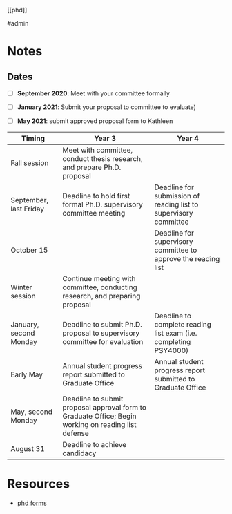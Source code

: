 [[phd]]

#admin

# Notes
## Dates
- [ ] **September 2020**: Meet with your committee formally
- [ ] **January 2021**: Submit your proposal to committee to evaluate)
- [ ] **May 2021**: submit approved proposal form to Kathleen


| Timing | Year 3 | Year 4 |
|-|-|-|
|   Fall session  					|   Meet with committee, conduct thesis research, and prepare Ph.D. proposal |  |
|   September, last Friday   |   Deadline to hold first formal Ph.D. supervisory committee meeting   |   Deadline for submission of reading list to supervisory committee   | 
|   October 15  					 |   | Deadline for supervisory committee to approve the reading list   | 
|   Winter session   				|   Continue meeting with committee, conducting research, and preparing proposal   |  |
|   January, second Monday   |   Deadline to submit Ph.D. proposal to supervisory committee for evaluation   |   Deadline to complete reading list exam (i.e. completing PSY4000)   |  
|   Early May  							 |   Annual student progress report submitted to Graduate Office   |   Annual student progress report submitted to Graduate Office   |  
|   May, second Monday  	 |     Deadline to submit proposal approval form to Graduate Office; Begin working on reading list defense   |   |
|   August 31  							 |   Deadline to achieve candidacy  |  |
# Resources
- [phd forms](https://www.utsc.utoronto.ca/psych/phd-forms) 